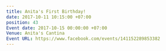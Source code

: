 ```yaml
---
title: Anita's First Birthday!
date: 2017-10-11 10:15:00 +07:00
position: 43
Event date: 2017-10-15 00:00:00 +07:00
Venue: Anita's Cantina
Event URL: https://www.facebook.com/events/141152289853382
---
```


